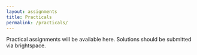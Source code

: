 ```yaml
---
layout: assignments
title: Practicals
permalink: /practicals/
---
```

Practical assignments will be available here. Solutions should be submitted via brightspace.
